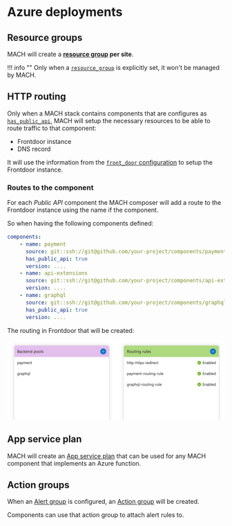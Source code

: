 # Azure deployments

## Resource groups

MACH will create a **[resource group](https://registry.terraform.io/providers/hashicorp/azurerm/latest/docs/resources/resource_group) per site**.

!!! info ""
    Only when a [`resource_group`](../../syntax.md#azure_1) is explicitly set, it won't be managed by MACH.

## HTTP routing

Only when a MACH stack contains components that are configures as [`has_public_api`](../../syntax.md#components), MACH will setup the necessary resources to be able to route traffic to that component:

- Frontdoor instance
- DNS record

It will use the information from the [`front_door` configuration](../../syntax.md#front_door) to setup the Frontdoor instance.

### Routes to the component

For each *Public API* component the MACH composer will add a route to the Frontdoor instance using the name if the component.

So when having the following components defined:

```yaml
components:
    - name: payment
      source: git::ssh://git@github.com/your-project/components/payment-component.git//terraform
      has_public_api: true
      version: ....
    - name: api-extensions
      source: git::ssh://git@github.com/your-project/components/api-extensions-component.git//terraform
      version: ....
    - name: graphql
      source: git::ssh://git@github.com/your-project/components/graphql-component.git//terraform
      has_public_api: true
      version: ....
```

The routing in Frontdoor that will be created:

![Frontdoor routes](../../_img/azure/frontdoor_routes.png)

## App service plan

MACH will create an [App service plan](https://registry.terraform.io/providers/hashicorp/azurerm/latest/docs/resources/app_service_plan) that can be used for any MACH component that implements an Azure function.

## Action groups

When an [Alert group](../../syntax.md#alert_group) is configured, an [Action group](https://registry.terraform.io/providers/hashicorp/azurerm/latest/docs/resources/monitor_action_group) will be created.

Components can use that action group to attach alert rules to.